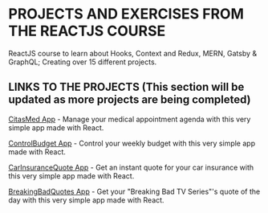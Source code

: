# PROJECTS AND EXERCISES FROM THE REACTJS COURSE

ReactJS course to learn about Hooks, Context and Redux, MERN, Gatsby & GraphQL; Creating over 15 different projects.

## LINKS TO THE PROJECTS (This section will be updated as more projects are being completed)

[CitasMed App](https://citas-med-app.netlify.app/) - Manage your medical appointment agenda with this very simple app made with React.

[ControlBudget App](https://control-budget.netlify.app/) - Control your weekly budget with this very simple app made with React.

[CarInsuranceQuote App](https://cotiza-tu-seguro.netlify.app/) - Get an instant quote for your car insurance with this very simple app made with React.

[BreakingBadQuotes App](https://breakingbad-quote-of-the-day.netlify.app/) - Get your "Breaking Bad TV Series"'s quote of the day with this very simple app made with React.

